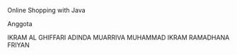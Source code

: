 Online Shopping with Java

Anggota

IKRAM AL GHIFFARI
ADINDA MUARRIVA
MUHAMMAD IKRAM RAMADHANA FRIYAN

